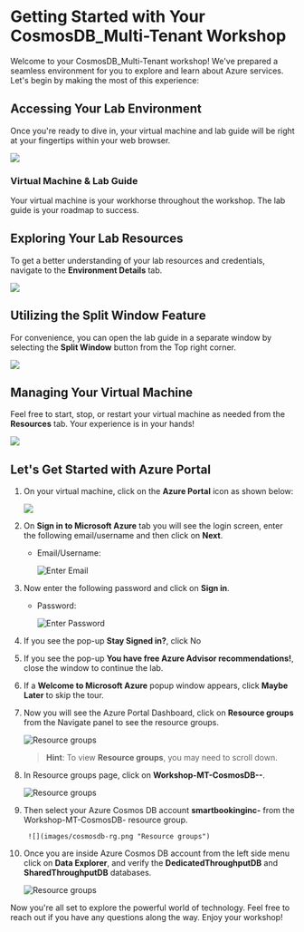 # **Getting Started with Your CosmosDB_Multi-Tenant Workshop**
 
Welcome to your CosmosDB_Multi-Tenant workshop! We've prepared a seamless environment for you to explore and learn about Azure services. Let's begin by making the most of this experience:
 
## **Accessing Your Lab Environment**
 
Once you're ready to dive in, your virtual machine and lab guide will be right at your fingertips within your web browser.
 
  ![](images/cosmos(1).png)

### **Virtual Machine & Lab Guide**
 
Your virtual machine is your workhorse throughout the workshop. The lab guide is your roadmap to success.
 
## **Exploring Your Lab Resources**
 
To get a better understanding of your lab resources and credentials, navigate to the **Environment Details** tab.
 
   ![](images/miw(3).png)
 
## **Utilizing the Split Window Feature**
 
For convenience, you can open the lab guide in a separate window by selecting the **Split Window** button from the Top right corner.
 
  ![](images/POWER(1).png)
 
## **Managing Your Virtual Machine**
 
Feel free to start, stop, or restart your virtual machine as needed from the **Resources** tab. Your experience is in your hands!
 
   ![](images/res.png) 
 
## **Let's Get Started with Azure Portal**
 
1. On your virtual machine, click on the **Azure Portal** icon as shown below:
 
     ![](images/portal.png)

1. On **Sign in to Microsoft Azure** tab you will see the login screen, enter the following email/username and then click on **Next**. 
   * Email/Username: <inject key="AzureAdUserEmail"></inject>
   
     ![](images/gettingstart04.png "Enter Email")
     
1. Now enter the following password and click on **Sign in**.
   * Password: <inject key="AzureAdUserPassword"></inject>
   
     ![](images/gettingstart05.png "Enter Password")

1. If you see the pop-up **Stay Signed in?**, click No

1. If you see the pop-up **You have free Azure Advisor recommendations!**, close the window to continue the lab.

1. If a **Welcome to Microsoft Azure** popup window appears, click **Maybe Later** to skip the tour.
   
1. Now you will see the Azure Portal Dashboard, click on **Resource groups** from the Navigate panel to see the resource groups.

    ![](images/gettingstart08.png "Resource groups")
 
    > **Hint**: To view **Resource groups**, you may need to scroll down. 
   
1. In Resource groups page, click on **Workshop-MT-CosmosDB--<inject key="DeploymentID" enableCopy="false" />**.

    ![](images/gettingstart09.png "Resource groups")

1. Then select your Azure Cosmos DB account **smartbookinginc-<inject key="DeploymentID" enableCopy="false" />** from the Workshop-MT-CosmosDB-<inject key="DeploymentID" enableCopy="false" /> resource group.

        ![](images/cosmosdb-rg.png "Resource groups")

1. Once you are inside Azure Cosmos DB account from the left side menu click on **Data Explorer**, and verify the **DedicatedThroughputDB** and **SharedThroughputDB** databases.

    ![](images/gettingstart11.png "Resource groups")

Now you're all set to explore the powerful world of technology. Feel free to reach out if you have any questions along the way. Enjoy your workshop!
